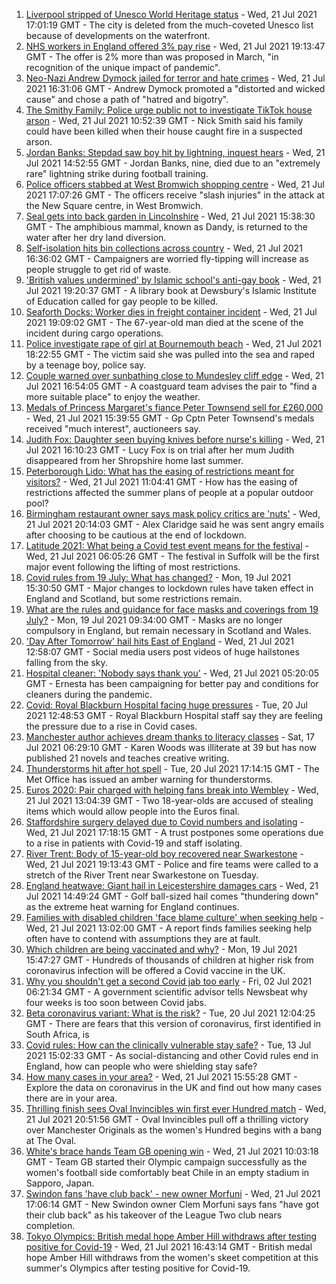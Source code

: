 1. [Liverpool stripped of Unesco World Heritage status](https://www.bbc.co.uk/news/uk-england-merseyside-57879475) - Wed, 21 Jul 2021 17:01:19 GMT - The city is deleted from the much-coveted Unesco list because of developments on the waterfront.
2. [NHS workers in England offered 3% pay rise](https://www.bbc.co.uk/news/health-57922712) - Wed, 21 Jul 2021 19:13:47 GMT - The offer is 2% more than was proposed in March, "in recognition of the unique impact of pandemic".
3. [Neo-Nazi Andrew Dymock jailed for terror and hate crimes](https://www.bbc.co.uk/news/uk-england-somerset-57920928) - Wed, 21 Jul 2021 16:31:06 GMT - Andrew Dymock promoted a "distorted and wicked cause" and chose a path of "hatred and bigotry".
4. [The Smithy Family: Police urge public not to investigate TikTok house arson](https://www.bbc.co.uk/news/uk-england-london-57915749) - Wed, 21 Jul 2021 10:52:39 GMT - Nick Smith said his family could have been killed when their house caught fire in a suspected arson.
5. [Jordan Banks: Stepdad saw boy hit by lightning, inquest hears](https://www.bbc.co.uk/news/uk-england-lancashire-57917009) - Wed, 21 Jul 2021 14:52:55 GMT - Jordan Banks, nine, died due to an "extremely rare" lightning strike during football training.
6. [Police officers stabbed at West Bromwich shopping centre](https://www.bbc.co.uk/news/uk-england-birmingham-57918379) - Wed, 21 Jul 2021 17:07:26 GMT - The officers receive "slash injuries" in the attack at the New Square centre, in West Bromwich.
7. [Seal gets into back garden in Lincolnshire](https://www.bbc.co.uk/news/uk-england-lincolnshire-57916679) - Wed, 21 Jul 2021 15:38:30 GMT - The amphibious mammal, known as Dandy, is returned to the water after her dry land diversion.
8. [Self-isolation hits bin collections across country](https://www.bbc.co.uk/news/uk-england-57908171) - Wed, 21 Jul 2021 16:36:02 GMT - Campaigners are worried fly-tipping will increase as people struggle to get rid of waste.
9. ['British values undermined' by Islamic school's anti-gay book](https://www.bbc.co.uk/news/uk-england-leeds-57923023) - Wed, 21 Jul 2021 19:20:37 GMT - A library book at Dewsbury's Islamic Institute of Education called for gay people to be killed.
10. [Seaforth Docks: Worker dies in freight container incident](https://www.bbc.co.uk/news/uk-england-merseyside-57922061) - Wed, 21 Jul 2021 19:09:02 GMT - The 67-year-old man died at the scene of the incident during cargo operations.
11. [Police investigate rape of girl at Bournemouth beach](https://www.bbc.co.uk/news/uk-england-dorset-57922141) - Wed, 21 Jul 2021 18:22:55 GMT - The victim said she was pulled into the sea and raped by a teenage boy, police say.
12. [Couple warned over sunbathing close to Mundesley cliff edge](https://www.bbc.co.uk/news/uk-england-norfolk-57919192) - Wed, 21 Jul 2021 16:54:05 GMT - A coastguard team advises the pair to "find a more suitable place" to enjoy the weather.
13. [Medals of Princess Margaret's fiance Peter Townsend sell for £260,000](https://www.bbc.co.uk/news/uk-england-devon-57917703) - Wed, 21 Jul 2021 15:39:55 GMT - Gp Cptn Peter Townsend's medals received "much interest", auctioneers say.
14. [Judith Fox: Daughter seen buying knives before nurse's killing](https://www.bbc.co.uk/news/uk-england-shropshire-57920250) - Wed, 21 Jul 2021 16:10:23 GMT - Lucy Fox is on trial after her mum Judith disappeared from her Shropshire home last summer.
15. [Peterborough Lido: What has the easing of restrictions meant for visitors?](https://www.bbc.co.uk/news/uk-england-cambridgeshire-57906928) - Wed, 21 Jul 2021 11:04:41 GMT - How has the easing of restrictions affected the summer plans of people at a popular outdoor pool?
16. [Birmingham restaurant owner says mask policy critics are 'nuts'](https://www.bbc.co.uk/news/uk-england-birmingham-57920395) - Wed, 21 Jul 2021 20:14:03 GMT - Alex Claridge said he was sent angry emails after choosing to be cautious at the end of lockdown.
17. [Latitude 2021: What being a Covid test event means for the festival](https://www.bbc.co.uk/news/uk-england-suffolk-57895625) - Wed, 21 Jul 2021 06:05:26 GMT - The festival in Suffolk will be the first major event following the lifting of most restrictions.
18. [Covid rules from 19 July: What has changed?](https://www.bbc.co.uk/news/explainers-52530518) - Mon, 19 Jul 2021 15:30:50 GMT - Major changes to lockdown rules have taken effect in England and Scotland, but some restrictions remain.
19. [What are the rules and guidance for face masks and coverings from 19 July?](https://www.bbc.co.uk/news/health-51205344) - Mon, 19 Jul 2021 09:34:00 GMT - Masks are no longer compulsory in England, but remain necessary in Scotland and Wales.
20. ['Day After Tomorrow' hail hits East of England](https://www.bbc.co.uk/news/uk-england-essex-57918556) - Wed, 21 Jul 2021 12:58:07 GMT - Social media users post videos of huge hailstones falling from the sky.
21. [Hospital cleaner: 'Nobody says thank you'](https://www.bbc.co.uk/news/uk-england-london-57909642) - Wed, 21 Jul 2021 05:20:05 GMT - Ernesta has been campaigning for better pay and conditions for cleaners during the pandemic.
22. [Covid: Royal Blackburn Hospital facing huge pressures](https://www.bbc.co.uk/news/uk-england-lancashire-57900021) - Tue, 20 Jul 2021 12:48:53 GMT - Royal Blackburn Hospital staff say they are feeling the pressure due to a rise in Covid cases.
23. [Manchester author achieves dream thanks to literacy classes](https://www.bbc.co.uk/news/uk-england-manchester-57867004) - Sat, 17 Jul 2021 06:29:10 GMT - Karen Woods was illiterate at 39 but has now published 21 novels and teaches creative writing.
24. [Thunderstorms hit after hot spell](https://www.bbc.co.uk/news/uk-england-essex-57909228) - Tue, 20 Jul 2021 17:14:15 GMT - The Met Office has issued an amber warning for thunderstorms.
25. [Euros 2020: Pair charged with helping fans break into Wembley](https://www.bbc.co.uk/news/uk-england-london-57914715) - Wed, 21 Jul 2021 13:04:39 GMT - Two 18-year-olds are accused of stealing items which would allow people into the Euros final.
26. [Staffordshire surgery delayed due to Covid numbers and isolating](https://www.bbc.co.uk/news/uk-england-stoke-staffordshire-57921246) - Wed, 21 Jul 2021 17:18:15 GMT - A trust postpones some operations due to a rise in patients with Covid-19 and staff isolating.
27. [River Trent: Body of 15-year-old boy recovered near Swarkestone](https://www.bbc.co.uk/news/uk-england-derbyshire-57919885) - Wed, 21 Jul 2021 19:13:43 GMT - Police and fire teams were called to a stretch of the River Trent near Swarkestone on Tuesday.
28. [England heatwave: Giant hail in Leicestershire damages cars](https://www.bbc.co.uk/news/uk-england-leicestershire-57909700) - Wed, 21 Jul 2021 14:49:24 GMT - Golf ball-sized hail comes "thundering down" as the extreme heat warning for England continues.
29. [Families with disabled children 'face blame culture' when seeking help](https://www.bbc.co.uk/news/uk-england-leeds-57915086) - Wed, 21 Jul 2021 13:02:00 GMT - A report finds families seeking help often have to contend with assumptions they are at fault.
30. [Which children are being vaccinated and why?](https://www.bbc.co.uk/news/health-57888429) - Mon, 19 Jul 2021 15:47:27 GMT - Hundreds of thousands of children at higher risk from coronavirus infection will be offered a Covid vaccine in the UK.
31. [Why you shouldn't get a second Covid jab too early](https://www.bbc.co.uk/news/newsbeat-57682233) - Fri, 02 Jul 2021 06:21:34 GMT - A government scientific advisor tells Newsbeat why four weeks is too soon between Covid jabs.
32. [Beta coronavirus variant: What is the risk?](https://www.bbc.co.uk/news/health-55534727) - Tue, 20 Jul 2021 12:04:25 GMT - There are fears that this version of coronavirus, first identified in South Africa, is
33. [Covid rules: How can the clinically vulnerable stay safe?](https://www.bbc.co.uk/news/health-51997151) - Tue, 13 Jul 2021 15:02:33 GMT - As social-distancing and other Covid rules end in England, how can people who were shielding stay safe?
34. [How many cases in your area?](https://www.bbc.co.uk/news/uk-51768274) - Wed, 21 Jul 2021 15:55:28 GMT - Explore the data on coronavirus in the UK and find out how many cases there are in your area.
35. [Thrilling finish sees Oval Invincibles win first ever Hundred match](https://www.bbc.co.uk/sport/cricket/57923193) - Wed, 21 Jul 2021 20:51:56 GMT - Oval Invincibles pull off a thrilling victory over Manchester Originals as the women's Hundred begins with a bang at The Oval.
36. [White's brace hands Team GB opening win](https://www.bbc.co.uk/sport/football/57905236) - Wed, 21 Jul 2021 10:03:18 GMT - Team GB started their Olympic campaign successfully as the women's football side comfortably beat Chile in an empty stadium in Sapporo, Japan.
37. [Swindon fans 'have club back' - new owner Morfuni](https://www.bbc.co.uk/sport/football/57920562) - Wed, 21 Jul 2021 17:06:14 GMT - New Swindon owner Clem Morfuni says fans "have got their club back" as his takeover of the League Two club nears completion.
38. [Tokyo Olympics: British medal hope Amber Hill withdraws after testing positive for Covid-19](https://www.bbc.co.uk/sport/olympics/57917553) - Wed, 21 Jul 2021 16:43:14 GMT - British medal hope Amber Hill withdraws from the women's skeet competition at this summer's Olympics after testing positive for Covid-19.
